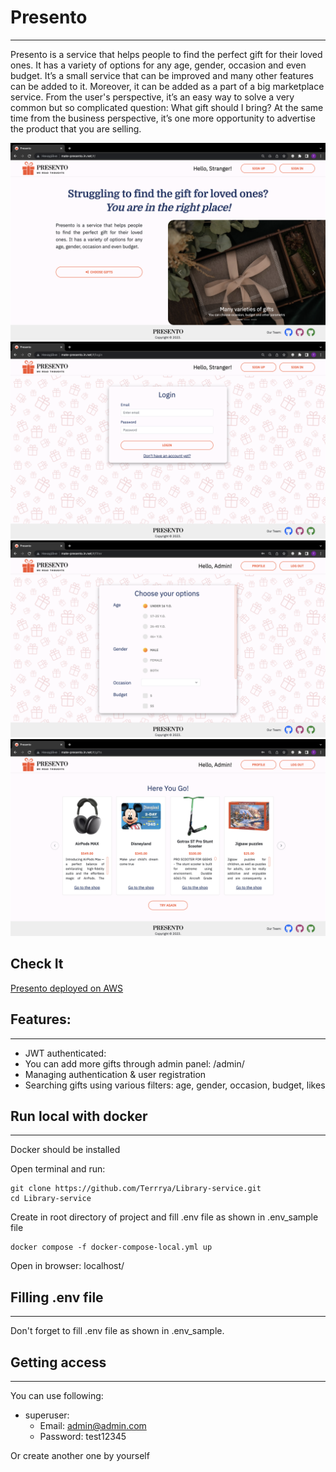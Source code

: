 # Presento
<hr>

Presento is a service that helps people to find the perfect gift for their loved ones. It has a variety of options 
for any age, gender, occasion and even budget. It’s a small service that can be improved and many other features can 
be added to it. Moreover, it can be added as a part of a big marketplace service. From the user's perspective, it’s 
an easy way to solve a very common but so complicated question: What gift should I bring? At the same time from the 
business perspective, it’s one more opportunity to advertise the product that you are selling.

![Demo1.png](readme_img%2FDemo1.png)
![Demo2.png](readme_img%2FDemo2.png)
![Demo3.png](readme_img%2FDemo3.png)
![Demo4.png](readme_img%2FDemo4.png)

## Check It

[Presento deployed on AWS](http://mate-presento.in.ua/)

## Features:
<hr>

- JWT authenticated:
- You can add more gifts through admin panel: /admin/
- Managing authentication & user registration
- Searching gifts using various filters: age, gender, occasion, budget, likes

## Run local with docker
<hr>

Docker should be installed

Open terminal and run:
  ```
  git clone https://github.com/Terrrya/Library-service.git
  cd Library-service
  ```

Create in root directory of project and fill .env file as shown in .env_sample file

  ```
  docker compose -f docker-compose-local.yml up
  ```
Open in browser: localhost/

## Filling .env file
<hr>

Don't forget to fill .env file as shown in .env_sample.

## Getting access
<hr>

You can use following:
- superuser:
  - Email: admin@admin.com
  - Password: test12345

Or create another one by yourself